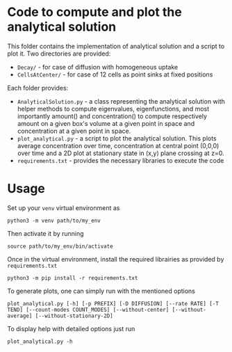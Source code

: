 # Code to compute and plot the analytical solution

This folder contains the implementation of analytical solution and a script to plot it.
Two directories are provided:
- `Decay/` - for case of diffusion with homogeneous uptake
- `CellsAtCenter/` - for case of 12 cells as point sinks at fixed positions 

Each folder provides:
- `AnalyticalSolution.py` - a class representing the analytical solution with helper methods to compute
                            eigenvalues, eigenfunctions, and most importantly amount() and concentration()
                            to compute respectively amount on a given box's volume at a given point in space
                            and concentration at a given point in space.
- `plot_analytical.py` - a script to plot the analytical solution. 
                         This plots average concentration over time, concentration at central point (0,0,0) over time
                         and a 2D plot at stationary state in (x,y) plane crossing at z=0.
- `requirements.txt` - provides the necessary libraries to execute the code

# Usage

Set up your `venv` virtual environment as
```terminal
python3 -m venv path/to/my_env
```

Then activate it by running 
```terminal
source path/to/my_env/bin/activate
```

Once in the virtual environment, install the required librairies as provided by `requirements.txt`
```terminal
python3 -m pip install -r requirements.txt
```

To generate plots, one can simply run with the mentioned options
```terminal
plot_analytical.py [-h] [-p PREFIX] [-D DIFFUSION] [--rate RATE] [-T TEND] [--count-modes COUNT_MODES] [--without-center] [--without-average] [--without-stationary-2D]
```

To display help with detailed options just run
```terminal
plot_analytical.py -h
```
